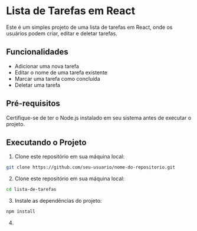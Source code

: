 # Lista de Tarefas em React

Este é um simples projeto de uma lista de tarefas em React, onde os usuários podem criar, editar e deletar tarefas.

## Funcionalidades

- Adicionar uma nova tarefa
- Editar o nome de uma tarefa existente
- Marcar uma tarefa como concluída
- Deletar uma tarefa

## Pré-requisitos

Certifique-se de ter o Node.js instalado em seu sistema antes de executar o projeto.

## Executando o Projeto

1. Clone este repositório em sua máquina local:

```bash
git clone https://github.com/seu-usuario/nome-do-repositorio.git
```

2. Clone este repositório em sua máquina local:

```bash
cd lista-de-tarefas
```

3. Instale as dependências do projeto:

```bash
npm install
```

4.
